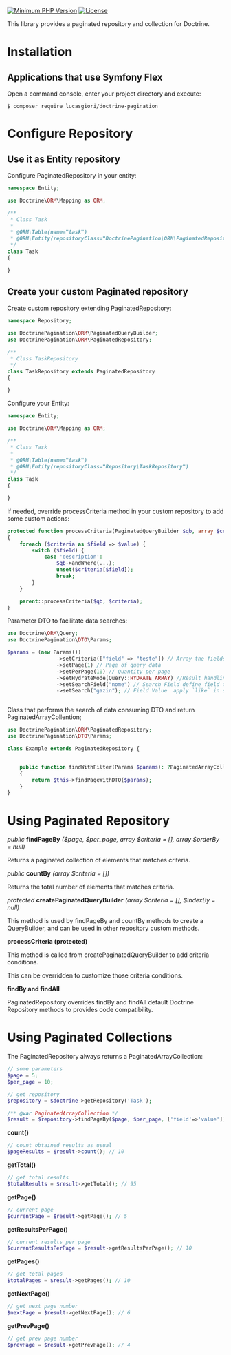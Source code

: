 
[![Minimum PHP Version](https://img.shields.io/badge/php-%5E8.0-blue)](https://php.net/)
[![License](https://poser.pugx.org/lucasgiori/pagination-doctrine/license.svg)](https://packagist.org/packages/lucasgiori/pagination-doctrine)

This library provides a paginated repository and collection for Doctrine.

# Installation

## Applications that use Symfony Flex

Open a command console, enter your project directory and execute:

```console
$ composer require lucasgiori/doctrine-pagination
```

# Configure Repository

## Use it as Entity repository

Configure PaginatedRepository in your entity:

```php
namespace Entity;

use Doctrine\ORM\Mapping as ORM;

/**
 * Class Task
 *
 * @ORM\Table(name="task")
 * @ORM\Entity(repositoryClass="DoctrinePagination\ORM\PaginatedRepository")
 */
class Task
{

}
```

## Create your custom Paginated repository

Create custom repository extending PaginatedRepository:

```php
namespace Repository;

use DoctrinePagination\ORM\PaginatedQueryBuilder;
use DoctrinePagination\ORM\PaginatedRepository;

/**
 * Class TaskRepository
 */
class TaskRepository extends PaginatedRepository
{

}
```

Configure your Entity:

```php
namespace Entity;

use Doctrine\ORM\Mapping as ORM;

/**
 * Class Task
 *
 * @ORM\Table(name="task")
 * @ORM\Entity(repositoryClass="Repository\TaskRepository")
 */
class Task
{

}
```

If needed, override processCriteria method in your custom repository to add some custom actions:

```php
protected function processCriteria(PaginatedQueryBuilder $qb, array $criteria)
{
    foreach ($criteria as $field => $value) {
        switch ($field) {
            case 'description':
                $qb->andWhere(...);
                unset($criteria[$field]);
                break;
        }
    }

    parent::processCriteria($qb, $criteria);
}
```

Parameter DTO to facilitate data searches:

```php
use Doctrine\ORM\Query;
use DoctrinePagination\DTO\Params;

$params = (new Params())
                ->setCriteria(["field" => "teste"]) // Array the fields and values to apply filter in sql
                ->setPage(1) // Page of query data
                ->setPerPage(10) // Quantity per page
                ->setHydrateMode(Query::HYDRATE_ARRAY) //Result handling mode
                ->setSearchField("nome") // Search Field define field to apply `like` of sql
                ->setSearch("gazin"); // Field Value  apply `like` in sql



```

Class that performs the search of data consuming DTO and return PaginatedArrayCollention;

```php
use DoctrinePagination\ORM\PaginatedRepository;
use DoctrinePagination\DTO\Params;

class Example extends PaginatedRepository {


    public function findWithFilter(Params $params): ?PaginatedArrayCollection
    {
        return $this->findPageWithDTO($params);
    }
}
```

# Using Paginated Repository

*public* **findPageBy** *($page, $per_page, array $criteria = [], array $orderBy = null)*

Returns a paginated collection of elements that matches criteria.

*public* **countBy** *(array $criteria = [])*

Returns the total number of elements that matches criteria.

*protected* **createPaginatedQueryBuilder** *(array $criteria = [], $indexBy = null)*

This method is used by findPageBy and countBy methods to create a QueryBuilder, and can be used in
 other repository custom methods.

**processCriteria (protected)**

This method is called from createPaginatedQueryBuilder to add criteria conditions.

This can be overridden to customize those criteria conditions.

**findBy and findAll**

PaginatedRepository overrides findBy and findAll default Doctrine Repository methods to provides
 code compatibility.

# Using Paginated Collections

The PaginatedRepository always returns a PaginatedArrayCollection:

```php
// some parameters
$page = 5;
$per_page = 10;

// get repository
$repository = $doctrine->getRepository('Task');

/** @var PaginatedArrayCollection */
$result = $repository->findPageBy($page, $per_page, ['field'=>'value']);
```

**count()**

```php
// count obtained results as usual
$pageResults = $result->count(); // 10
```

**getTotal()**

```php
// get total results
$totalResults = $result->getTotal(); // 95
```

**getPage()**

```php
// current page
$currentPage = $result->getPage(); // 5
```

**getResultsPerPage()**

```php
// current results per page
$currentResultsPerPage = $result->getResultsPerPage(); // 10
```

**getPages()**

```php
// get total pages
$totalPages = $result->getPages(); // 10
```

**getNextPage()**

```php
// get next page number
$nextPage = $result->getNextPage(); // 6
```

**getPrevPage()**

```php
// get prev page number
$prevPage = $result->getPrevPage(); // 4
```
